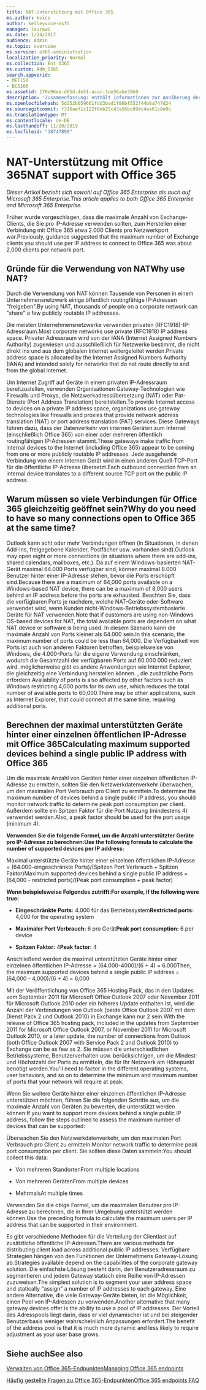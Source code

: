 ```yaml
---
title: NAT-Unterstützung mit Office 365
ms.author: kvice
author: kelleyvice-msft
manager: laurawi
ms.date: 1/24/2017
audience: Admin
ms.topic: overview
ms.service: o365-administration
localization_priority: Normal
ms.collection: Ent_O365
ms.custom: Adm_O365
search.appverid:
- MET150
- BCS160
ms.assetid: 170e96ea-d65d-4e51-acac-1de56abe39b9
description: 'Zusammenfassung: enthält Informationen zur Annäherung der richtigen Anzahl von Clients, die Sie pro IP-Adresse in Ihrer Organisation verwenden können, indem Sie die Netzwerkadressübersetzung (Network Address Translation, NAT) verwenden.'
ms.openlocfilehash: 5d252b059661fdd3bad1f86bf552f44b8a747d24
ms.sourcegitcommit: f316aef1c122f8eb25c43a56bc894c4aa61c8e0c
ms.translationtype: MT
ms.contentlocale: de-DE
ms.lasthandoff: 11/20/2019
ms.locfileid: "38747899"
---
```

# <a name="nat-support-with-office-365"></a><span data-ttu-id="e17e3-103">NAT-Unterstützung mit Office 365</span><span class="sxs-lookup"><span data-stu-id="e17e3-103">NAT support with Office 365</span></span>

<span data-ttu-id="e17e3-104">*Dieser Artikel bezieht sich sowohl auf Office 365 Enterprise als auch auf Microsoft 365 Enterprise.*</span><span class="sxs-lookup"><span data-stu-id="e17e3-104">*This article applies to both Office 365 Enterprise and Microsoft 365 Enterprise.*</span></span>

<span data-ttu-id="e17e3-105">Früher wurde vorgeschlagen, dass die maximale Anzahl von Exchange-Clients, die Sie pro IP-Adresse verwenden sollten, zum Herstellen einer Verbindung mit Office 365 etwa 2.000 Clients pro Netzwerkport war.</span><span class="sxs-lookup"><span data-stu-id="e17e3-105">Previously, guidance suggested that the maximum number of Exchange clients you should use per IP address to connect to Office 365 was about 2,000 clients per network port.</span></span>
  
## <a name="why-use-nat"></a><span data-ttu-id="e17e3-106">Gründe für die Verwendung von NAT</span><span class="sxs-lookup"><span data-stu-id="e17e3-106">Why use NAT?</span></span>

<span data-ttu-id="e17e3-107">Durch die Verwendung von NAT können Tausende von Personen in einem Unternehmensnetzwerk einige öffentlich routingfähige IP-Adressen "freigeben".</span><span class="sxs-lookup"><span data-stu-id="e17e3-107">By using NAT, thousands of people on a corporate network can "share" a few publicly routable IP addresses.</span></span>
  
<span data-ttu-id="e17e3-108">Die meisten Unternehmensnetzwerke verwenden privaten (RFC1918)-IP-Adressraum.</span><span class="sxs-lookup"><span data-stu-id="e17e3-108">Most corporate networks use private (RFC1918) IP address space.</span></span> <span data-ttu-id="e17e3-109">Privater Adressraum wird von der IANA (Internet Assigned Numbers Authority) zugewiesen und ausschließlich für Netzwerke bestimmt, die nicht direkt ins und aus dem globalen Internet weitergeleitet werden.</span><span class="sxs-lookup"><span data-stu-id="e17e3-109">Private address space is allocated by the Internet Assigned Numbers Authority (IANA) and intended solely for networks that do not route directly to and from the global Internet.</span></span>
  
<span data-ttu-id="e17e3-110">Um Internet Zugriff auf Geräte in einem privaten IP-Adressraum bereitzustellen, verwenden Organisationen Gateway-Technologien wie Firewalls und Proxys, die Netzwerkadressübersetzung (NAT) oder Pat-Dienste (Port Address Translation) bereitstellen.</span><span class="sxs-lookup"><span data-stu-id="e17e3-110">To provide Internet access to devices on a private IP address space, organizations use gateway technologies like firewalls and proxies that provide network address translation (NAT) or port address translation (PAT) services.</span></span> <span data-ttu-id="e17e3-111">Diese Gateways führen dazu, dass der Datenverkehr von internen Geräten zum Internet (einschließlich Office 365) von einer oder mehreren öffentlich routingfähigen IP-Adressen stammt.</span><span class="sxs-lookup"><span data-stu-id="e17e3-111">These gateways make traffic from internal devices to the Internet (including Office 365) appear to be coming from one or more publicly routable IP addresses.</span></span> <span data-ttu-id="e17e3-112">Jede ausgehende Verbindung von einem internen Gerät wird in einen anderen Quell-TCP-Port für die öffentliche IP-Adresse übersetzt.</span><span class="sxs-lookup"><span data-stu-id="e17e3-112">Each outbound connection from an internal device translates to a different source TCP port on the public IP address.</span></span> 
  
## <a name="why-do-you-need-to-have-so-many-connections-open-to-office-365-at-the-same-time"></a><span data-ttu-id="e17e3-113">Warum müssen so viele Verbindungen für Office 365 gleichzeitig geöffnet sein?</span><span class="sxs-lookup"><span data-stu-id="e17e3-113">Why do you need to have so many connections open to Office 365 at the same time?</span></span>

<span data-ttu-id="e17e3-114">Outlook kann acht oder mehr Verbindungen öffnen (in Situationen, in denen Add-Ins, freigegebene Kalender, Postfächer usw. vorhanden sind).</span><span class="sxs-lookup"><span data-stu-id="e17e3-114">Outlook may open eight or more connections (in situations where there are add-ins, shared calendars, mailboxes, etc.).</span></span> <span data-ttu-id="e17e3-115">Da auf einem Windows-basierten NAT-Gerät maximal 64.000 Ports verfügbar sind, können maximal 8.000 Benutzer hinter einer IP-Adresse stehen, bevor die Ports erschöpft sind.</span><span class="sxs-lookup"><span data-stu-id="e17e3-115">Because there are a maximum of 64,000 ports available on a Windows-based NAT device, there can be a maximum of 8,000 users behind an IP address before the ports are exhausted.</span></span> <span data-ttu-id="e17e3-116">Beachten Sie, dass die verfügbaren Ports je nachdem, welche NAT-Geräte oder-Software verwendet wird, wenn Kunden nicht-Windows-Betriebssystembasierte Geräte für NAT verwenden.</span><span class="sxs-lookup"><span data-stu-id="e17e3-116">Note that if customers are using non-Windows OS-based devices for NAT, the total available ports are dependent on what NAT device or software is being used.</span></span> <span data-ttu-id="e17e3-117">In diesem Szenario kann die maximale Anzahl von Ports kleiner als 64.000 sein.</span><span class="sxs-lookup"><span data-stu-id="e17e3-117">In this scenario, the maximum number of ports could be less than 64,000.</span></span> <span data-ttu-id="e17e3-118">Die Verfügbarkeit von Ports ist auch von anderen Faktoren betroffen, beispielsweise von Windows, die 4.000-Ports für die eigene Verwendung einschränken, wodurch die Gesamtzahl der verfügbaren Ports auf 60.000 000 reduziert wird. möglicherweise gibt es andere Anwendungen wie Internet Explorer, die gleichzeitig eine Verbindung herstellen können. , die zusätzliche Ports erfordern.</span><span class="sxs-lookup"><span data-stu-id="e17e3-118">Availability of ports is also affected by other factors such as Windows restricting 4,000 ports for its own use, which reduces the total number of available ports to 60,000.There may be other applications, such as Internet Explorer, that could connect at the same time, requiring additional ports.</span></span>
  
## <a name="calculating-maximum-supported-devices-behind-a-single-public-ip-address-with-office-365"></a><span data-ttu-id="e17e3-119">Berechnen der maximal unterstützten Geräte hinter einer einzelnen öffentlichen IP-Adresse mit Office 365</span><span class="sxs-lookup"><span data-stu-id="e17e3-119">Calculating maximum supported devices behind a single public IP address with Office 365</span></span>

<span data-ttu-id="e17e3-120">Um die maximale Anzahl von Geräten hinter einer einzelnen öffentlichen IP-Adresse zu ermitteln, sollten Sie den Netzwerkdatenverkehr überwachen, um den maximalen Port Verbrauch pro Client zu ermitteln.</span><span class="sxs-lookup"><span data-stu-id="e17e3-120">To determine the maximum number of devices behind a single public IP address, you should monitor network traffic to determine peak port consumption per client.</span></span> <span data-ttu-id="e17e3-121">Außerdem sollte ein Spitzen Faktor für die Port Nutzung (mindestens 4) verwendet werden.</span><span class="sxs-lookup"><span data-stu-id="e17e3-121">Also, a peak factor should be used for the port usage (minimum 4).</span></span> 
  
 <span data-ttu-id="e17e3-122">**Verwenden Sie die folgende Formel, um die Anzahl unterstützter Geräte pro IP-Adresse zu berechnen:**</span><span class="sxs-lookup"><span data-stu-id="e17e3-122">**Use the following formula to calculate the number of supported devices per IP address:**</span></span>
  
<span data-ttu-id="e17e3-123">Maximal unterstützte Geräte hinter einer einzelnen öffentlichen IP-Adresse = (64.000-eingeschränkte Ports)/(Spitzen Port Verbrauch + Spitzen Faktor)</span><span class="sxs-lookup"><span data-stu-id="e17e3-123">Maximum supported devices behind a single public IP address = (64,000 - restricted ports)/(Peak port consumption + peak factor)</span></span>
  
 <span data-ttu-id="e17e3-124">**Wenn beispielsweise Folgendes zutrifft:**</span><span class="sxs-lookup"><span data-stu-id="e17e3-124">**For example, if the following were true:**</span></span>
  
- <span data-ttu-id="e17e3-125">**Eingeschränkte Ports:** 4.000 für das Betriebssystem</span><span class="sxs-lookup"><span data-stu-id="e17e3-125">**Restricted ports:** 4,000 for the operating system</span></span>

- <span data-ttu-id="e17e3-126">**Maximaler Port Verbrauch:** 6 pro Gerät</span><span class="sxs-lookup"><span data-stu-id="e17e3-126">**Peak port consumption:** 6 per device</span></span>

- <span data-ttu-id="e17e3-127">**Spitzen Faktor:** 4</span><span class="sxs-lookup"><span data-stu-id="e17e3-127">**Peak factor:** 4</span></span>

<span data-ttu-id="e17e3-128">Anschließend werden die maximal unterstützten Geräte hinter einer einzelnen öffentlichen IP-Adresse = (64.000-4000)/(6 + 4) = 6.000</span><span class="sxs-lookup"><span data-stu-id="e17e3-128">Then, the maximum supported devices behind a single public IP address = (64,000 - 4,000)/(6 + 4) = 6,000</span></span>
  
<span data-ttu-id="e17e3-129">Mit der Veröffentlichung von Office 365 Hosting Pack, das in den Updates vom September 2011 für Microsoft Office Outlook 2007 oder November 2011 für Microsoft Outlook 2010 oder ein höheres Update enthalten ist, wird die Anzahl der Verbindungen von Outlook (beide Office Outlook 2007 mit dem Dienst Pack 2 und Outlook 2010) in Exchange kann nur 2 sein.</span><span class="sxs-lookup"><span data-stu-id="e17e3-129">With the release of Office 365 hosting pack, included in the updates from September 2011 for Microsoft Office Outlook 2007, or November 2011 for Microsoft Outlook 2010, or a later update, the number of connections from Outlook (both Office Outlook 2007 with Service Pack 2 and Outlook 2010) to Exchange can be as few as 2.</span></span> <span data-ttu-id="e17e3-130">Sie müssen die unterschiedlichen Betriebssysteme, Benutzerverhalten usw. berücksichtigen, um die Mindest-und Höchstzahl der Ports zu ermitteln, die für Ihr Netzwerk am Höhepunkt benötigt werden.</span><span class="sxs-lookup"><span data-stu-id="e17e3-130">You'll need to factor in the different operating systems, user behaviors, and so on to determine the minimum and maximum number of ports that your network will require at peak.</span></span>
  
<span data-ttu-id="e17e3-131">Wenn Sie weitere Geräte hinter einer einzelnen öffentlichen IP-Adresse unterstützen möchten, führen Sie die folgenden Schritte aus, um die maximale Anzahl von Geräten zu bewerten, die unterstützt werden können:</span><span class="sxs-lookup"><span data-stu-id="e17e3-131">If you want to support more devices behind a single public IP address, follow the steps outlined to assess the maximum number of devices that can be supported:</span></span>
  
<span data-ttu-id="e17e3-132">Überwachen Sie den Netzwerkdatenverkehr, um den maximalen Port Verbrauch pro Client zu ermitteln.</span><span class="sxs-lookup"><span data-stu-id="e17e3-132">Monitor network traffic to determine peak port consumption per client.</span></span> <span data-ttu-id="e17e3-133">Sie sollten diese Daten sammeln:</span><span class="sxs-lookup"><span data-stu-id="e17e3-133">You should collect this data:</span></span>
  
- <span data-ttu-id="e17e3-134">Von mehreren Standorten</span><span class="sxs-lookup"><span data-stu-id="e17e3-134">From multiple locations</span></span>
    
- <span data-ttu-id="e17e3-135">Von mehreren Geräten</span><span class="sxs-lookup"><span data-stu-id="e17e3-135">From multiple devices</span></span>
    
- <span data-ttu-id="e17e3-136">Mehrmals</span><span class="sxs-lookup"><span data-stu-id="e17e3-136">At multiple times</span></span>
    
<span data-ttu-id="e17e3-137">Verwenden Sie die obige Formel, um die maximalen Benutzer pro IP-Adresse zu berechnen, die in Ihrer Umgebung unterstützt werden können.</span><span class="sxs-lookup"><span data-stu-id="e17e3-137">Use the preceding formula to calculate the maximum users per IP address that can be supported in their environment.</span></span>
  
<span data-ttu-id="e17e3-138">Es gibt verschiedene Methoden für die Verteilung der Clientlast auf zusätzliche öffentliche IP-Adressen.</span><span class="sxs-lookup"><span data-stu-id="e17e3-138">There are various methods for distributing client load across additional public IP addresses.</span></span> <span data-ttu-id="e17e3-139">Verfügbare Strategien hängen von den Funktionen der Unternehmens Gateway-Lösung ab.</span><span class="sxs-lookup"><span data-stu-id="e17e3-139">Strategies available depend on the capabilities of the corporate gateway solution.</span></span> <span data-ttu-id="e17e3-140">Die einfachste Lösung besteht darin, den Benutzeradressraum zu segmentieren und jedem Gateway statisch eine Reihe von IP-Adressen zuzuweisen.</span><span class="sxs-lookup"><span data-stu-id="e17e3-140">The simplest solution is to segment your user address space and statically "assign" a number of IP addresses to each gateway.</span></span> <span data-ttu-id="e17e3-141">Eine andere Alternative, die viele Gateway-Geräte bieten, ist die Möglichkeit, einen Pool von IP-Adressen zu verwenden.</span><span class="sxs-lookup"><span data-stu-id="e17e3-141">Another alternative that many gateway devices offer is the ability to use a pool of IP addresses.</span></span> <span data-ttu-id="e17e3-142">Der Vorteil des Adresspools liegt darin, dass er viel dynamischer ist und bei steigender Benutzerbasis weniger wahrscheinlich Anpassungen erfordert.</span><span class="sxs-lookup"><span data-stu-id="e17e3-142">The benefit of the address pool is that it is much more dynamic and less likely to require adjustment as your user base grows.</span></span>
  
## <a name="see-also"></a><span data-ttu-id="e17e3-143">Siehe auch</span><span class="sxs-lookup"><span data-stu-id="e17e3-143">See also</span></span>

[<span data-ttu-id="e17e3-144">Verwalten von Office 365-Endpunkten</span><span class="sxs-lookup"><span data-stu-id="e17e3-144">Managing Office 365 endpoints</span></span>](https://support.office.com/article/99cab9d4-ef59-4207-9f2b-3728eb46bf9a)
  
[<span data-ttu-id="e17e3-145">Häufig gestellte Fragen zu Office 365-Endpunkten</span><span class="sxs-lookup"><span data-stu-id="e17e3-145">Office 365 endpoints FAQ</span></span>](https://support.office.com/article/d4088321-1c89-4b96-9c99-54c75cae2e6d)
